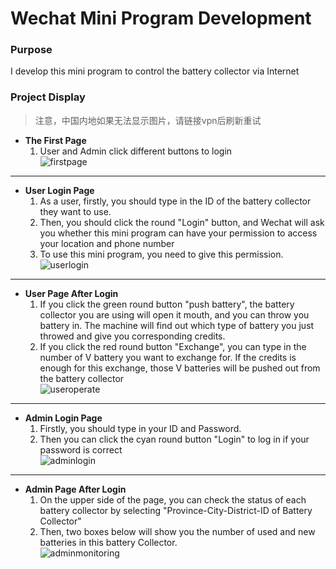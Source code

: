 # Wechat Mini Program Development

### Purpose
I develop this mini program to control the battery collector via Internet

### Project Display
> 注意，中国内地如果无法显示图片，请链接vpn后刷新重试<br/>



- **The First Page**
  1. User and Admin click different buttons to login<br/>
  ![firstpage](https://github.com/yunkai-zhang/BUPT/tree/main/Innovation_Competition/Wechat_Mini_Program/demo_images/firstpage.png)

---

- **User Login Page**
  1. As a user, firstly, you should type in the ID of the battery collector they want to use.
  2. Then, you should click the round "Login" button, and Wechat will ask you whether this mini program can have your permission 
  to access your location and phone number
  3. To use this mini program, you need to give this permission.<br/>
  ![userlogin](https://github.com/yunkai-zhang/BUPT/tree/main/Innovation_Competition/Wechat_Mini_Program/demo_images/userlogin.png)

---

- **User Page After Login**
  1. If you click the green round button "push battery", the battery collector you are using will open
   it mouth, and you can throw you battery in. The machine will find out which type of battery you just 
    throwed and give you corresponding credits.
  2. If you click the red round button "Exchange", you can type in the number of V battery you want to 
  exchange for. If the credits is enough for this exchange, those V batteries will be pushed out from
   the battery collector<br/>
  ![useroperate](https://github.com/yunkai-zhang/BUPT/tree/main/Innovation_Competition/Wechat_Mini_Program/demo_images/useroperate.jpg)

---

- **Admin Login Page**
  1. Firstly, you should type in your ID and Password.
  2. Then you can click the cyan round button "Login" to log in if your password is correct<br/>
  ![adminlogin](https://github.com/yunkai-zhang/BUPT/tree/main/Innovation_Competition/Wechat_Mini_Program/demo_images/adminlogin.png)

---

- **Admin Page After Login**
  1. On the upper side of the page, you can check the status of each battery collector by selecting
   "Province-City-District-ID of Battery Collector"
  2. Then, two boxes below will show you the number of used and new batteries in this battery Collector.<br/>
  ![adminmonitoring](https://github.com/yunkai-zhang/BUPT/tree/main/Innovation_Competition/Wechat_Mini_Program/demo_images/adminmoni.jpg)
